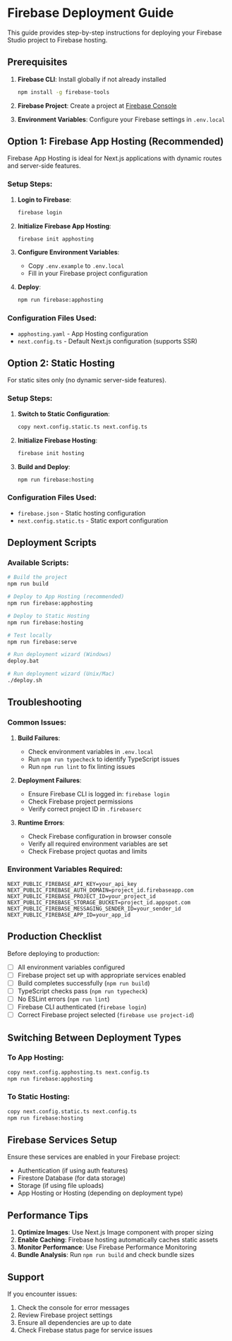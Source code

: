 # Firebase Deployment Guide

This guide provides step-by-step instructions for deploying your Firebase Studio project to Firebase hosting.

## Prerequisites

1. **Firebase CLI**: Install globally if not already installed
   ```bash
   npm install -g firebase-tools
   ```

2. **Firebase Project**: Create a project at [Firebase Console](https://console.firebase.google.com/)

3. **Environment Variables**: Configure your Firebase settings in `.env.local`

## Option 1: Firebase App Hosting (Recommended)

Firebase App Hosting is ideal for Next.js applications with dynamic routes and server-side features.

### Setup Steps:

1. **Login to Firebase**:
   ```bash
   firebase login
   ```

2. **Initialize Firebase App Hosting**:
   ```bash
   firebase init apphosting
   ```

3. **Configure Environment Variables**:
   - Copy `.env.example` to `.env.local`
   - Fill in your Firebase project configuration
   
4. **Deploy**:
   ```bash
   npm run firebase:apphosting
   ```

### Configuration Files Used:
- `apphosting.yaml` - App Hosting configuration
- `next.config.ts` - Default Next.js configuration (supports SSR)

## Option 2: Static Hosting

For static sites only (no dynamic server-side features).

### Setup Steps:

1. **Switch to Static Configuration**:
   ```bash
   copy next.config.static.ts next.config.ts
   ```

2. **Initialize Firebase Hosting**:
   ```bash
   firebase init hosting
   ```

3. **Build and Deploy**:
   ```bash
   npm run firebase:hosting
   ```

### Configuration Files Used:
- `firebase.json` - Static hosting configuration
- `next.config.static.ts` - Static export configuration

## Deployment Scripts

### Available Scripts:
```bash
# Build the project
npm run build

# Deploy to App Hosting (recommended)
npm run firebase:apphosting

# Deploy to Static Hosting
npm run firebase:hosting

# Test locally
npm run firebase:serve

# Run deployment wizard (Windows)
deploy.bat

# Run deployment wizard (Unix/Mac)
./deploy.sh
```

## Troubleshooting

### Common Issues:

1. **Build Failures**:
   - Check environment variables in `.env.local`
   - Run `npm run typecheck` to identify TypeScript issues
   - Run `npm run lint` to fix linting issues

2. **Deployment Failures**:
   - Ensure Firebase CLI is logged in: `firebase login`
   - Check Firebase project permissions
   - Verify correct project ID in `.firebaserc`

3. **Runtime Errors**:
   - Check Firebase configuration in browser console
   - Verify all required environment variables are set
   - Check Firebase project quotas and limits

### Environment Variables Required:
```env
NEXT_PUBLIC_FIREBASE_API_KEY=your_api_key
NEXT_PUBLIC_FIREBASE_AUTH_DOMAIN=project_id.firebaseapp.com
NEXT_PUBLIC_FIREBASE_PROJECT_ID=your_project_id
NEXT_PUBLIC_FIREBASE_STORAGE_BUCKET=project_id.appspot.com
NEXT_PUBLIC_FIREBASE_MESSAGING_SENDER_ID=your_sender_id
NEXT_PUBLIC_FIREBASE_APP_ID=your_app_id
```

## Production Checklist

Before deploying to production:

- [ ] All environment variables configured
- [ ] Firebase project set up with appropriate services enabled
- [ ] Build completes successfully (`npm run build`)
- [ ] TypeScript checks pass (`npm run typecheck`)
- [ ] No ESLint errors (`npm run lint`)
- [ ] Firebase CLI authenticated (`firebase login`)
- [ ] Correct Firebase project selected (`firebase use project-id`)

## Switching Between Deployment Types

### To App Hosting:
```bash
copy next.config.apphosting.ts next.config.ts
npm run firebase:apphosting
```

### To Static Hosting:
```bash
copy next.config.static.ts next.config.ts
npm run firebase:hosting
```

## Firebase Services Setup

Ensure these services are enabled in your Firebase project:
- Authentication (if using auth features)
- Firestore Database (for data storage)
- Storage (if using file uploads)
- App Hosting or Hosting (depending on deployment type)

## Performance Tips

1. **Optimize Images**: Use Next.js Image component with proper sizing
2. **Enable Caching**: Firebase hosting automatically caches static assets
3. **Monitor Performance**: Use Firebase Performance Monitoring
4. **Bundle Analysis**: Run `npm run build` and check bundle sizes

## Support

If you encounter issues:
1. Check the console for error messages
2. Review Firebase project settings
3. Ensure all dependencies are up to date
4. Check Firebase status page for service issues